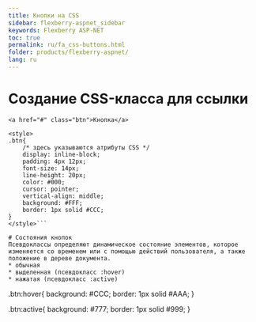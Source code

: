 ```yaml
---
title: Кнопки на CSS
sidebar: flexberry-aspnet_sidebar
keywords: Flexberry ASP-NET
toc: true
permalink: ru/fa_css-buttons.html
folder: products/flexberry-aspnet/
lang: ru
---
```


# Создание CSS-класса для ссылки
```
<a href="#" class="btn">Кнопка</a>
```
```
<style>
.btn{
    /* здесь указываются атрибуты CSS */
    display: inline-block;
    padding: 4px 12px;
    font-size: 14px;
    line-height: 20px;
    color: #000;
    cursor: pointer;
    vertical-align: middle;
    background: #FFF;
    border: 1px solid #CCC;
}
</style>```

# Состояния кнопок
Псевдоклассы определяют динамическое состояние элементов, которое изменяется со временем или с помощью действий пользователя, а также положение в дереве документа.
* обычная
* выделенная (псевдокласс :hover)
* нажатая (псевдокласс :active)

```
.btn:hover{
    background: #CCC;
    border: 1px solid #AAA;
}

.btn:active{
    background: #777;
    border: 1px solid #999;
}
```